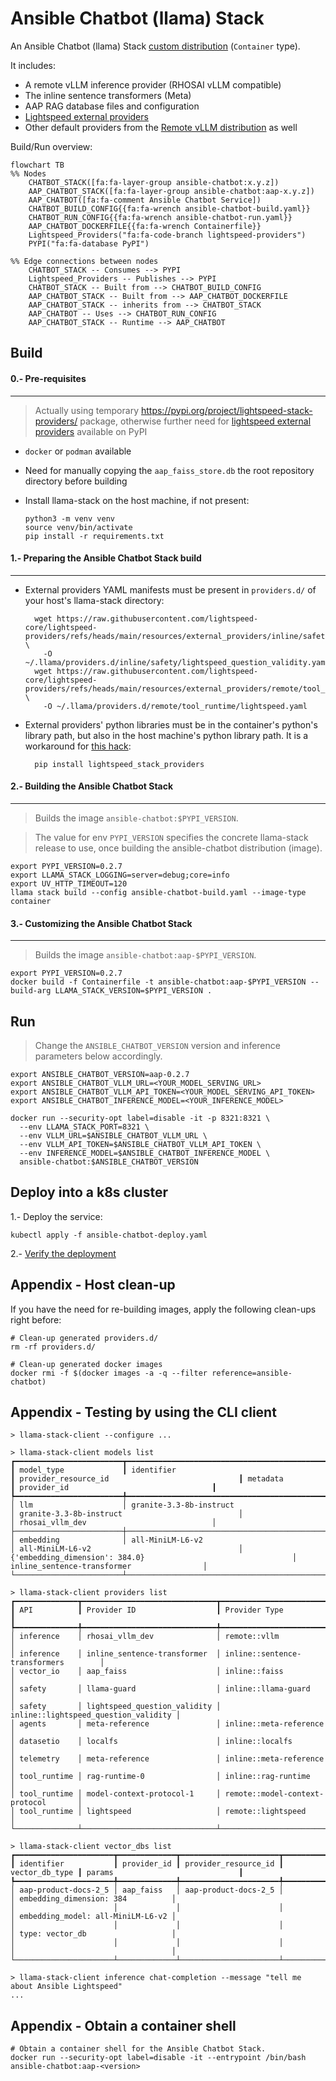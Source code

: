 # Ansible Chatbot (llama) Stack

An Ansible Chatbot (llama) Stack [custom distribution](https://llama-stack.readthedocs.io/en/latest/distributions/building_distro.html) (`Container` type).

It includes:
- A remote vLLM inference provider (RHOSAI vLLM compatible)
- The inline sentence transformers (Meta)
- AAP RAG database files and configuration
- [Lightspeed external providers](https://github.com/lightspeed-core/lightspeed-providers)
- Other default providers from the [Remote vLLM distribution](https://llama-stack.readthedocs.io/en/latest/distributions/self_hosted_distro/remote-vllm.html) as well

Build/Run overview: 

```mermaid
flowchart TB
%% Nodes
    CHATBOT_STACK([fa:fa-layer-group ansible-chatbot:x.y.z])
    AAP_CHATBOT_STACK([fa:fa-layer-group ansible-chatbot:aap-x.y.z])
    AAP_CHATBOT([fa:fa-comment Ansible Chatbot Service])
    CHATBOT_BUILD_CONFIG{{fa:fa-wrench ansible-chatbot-build.yaml}}
    CHATBOT_RUN_CONFIG{{fa:fa-wrench ansible-chatbot-run.yaml}}
    AAP_CHATBOT_DOCKERFILE{{fa:fa-wrench Containerfile}}
    Lightspeed_Providers("fa:fa-code-branch lightspeed-providers")
    PYPI("fa:fa-database PyPI")

%% Edge connections between nodes
    CHATBOT_STACK -- Consumes --> PYPI
    Lightspeed_Providers -- Publishes --> PYPI
    CHATBOT_STACK -- Built from --> CHATBOT_BUILD_CONFIG
    AAP_CHATBOT_STACK -- Built from --> AAP_CHATBOT_DOCKERFILE
    AAP_CHATBOT_STACK -- inherits from --> CHATBOT_STACK
    AAP_CHATBOT -- Uses --> CHATBOT_RUN_CONFIG
    AAP_CHATBOT_STACK -- Runtime --> AAP_CHATBOT
```

## Build

#### 0.- Pre-requisites

--- 

> Actually using temporary https://pypi.org/project/lightspeed-stack-providers/ package, otherwise further need for [lightspeed external providers](https://github.com/lightspeed-core/lightspeed-providers) available on PyPI 

- `docker` or `podman` available
- Need for manually copying the `aap_faiss_store.db` the root repository directory before building
- Install llama-stack on the host machine, if not present:

      python3 -m venv venv
      source venv/bin/activate
      pip install -r requirements.txt

#### 1.- Preparing the Ansible Chatbot Stack build

--- 

- External providers YAML manifests must be present in `providers.d/` of your host's llama-stack directory:

        wget https://raw.githubusercontent.com/lightspeed-core/lightspeed-providers/refs/heads/main/resources/external_providers/inline/safety/lightspeed_question_validity.yaml \ 
          -O ~/.llama/providers.d/inline/safety/lightspeed_question_validity.yaml 
        wget https://raw.githubusercontent.com/lightspeed-core/lightspeed-providers/refs/heads/main/resources/external_providers/remote/tool_runtime/lightspeed.yaml \
          -O ~/.llama/providers.d/remote/tool_runtime/lightspeed.yaml

- External providers' python libraries must be in the container's python's library path, but also in the host machine's python library path. It is a workaround for [this hack](https://github.com/meta-llama/llama-stack/blob/0cc07311890c00feb5bbd40f5052c8a84a88aa65/llama_stack/cli/stack/_build.py#L299): 

        pip install lightspeed_stack_providers

#### 2.- Building the Ansible Chatbot Stack 

--- 

> Builds the image `ansible-chatbot:$PYPI_VERSION`. 

> The value for env `PYPI_VERSION` specifies the concrete llama-stack release to use, once building the ansible-chatbot distribution (image). 

    export PYPI_VERSION=0.2.7
    export LLAMA_STACK_LOGGING=server=debug;core=info
    export UV_HTTP_TIMEOUT=120
    llama stack build --config ansible-chatbot-build.yaml --image-type container

#### 3.- Customizing the Ansible Chatbot Stack 

--- 
    
> Builds the image `ansible-chatbot:aap-$PYPI_VERSION`. 

    export PYPI_VERSION=0.2.7
    docker build -f Containerfile -t ansible-chatbot:aap-$PYPI_VERSION --build-arg LLAMA_STACK_VERSION=$PYPI_VERSION .
 
## Run

> Change the `ANSIBLE_CHATBOT_VERSION` version and inference parameters below accordingly. 

    export ANSIBLE_CHATBOT_VERSION=aap-0.2.7
    export ANSIBLE_CHATBOT_VLLM_URL=<YOUR_MODEL_SERVING_URL>
    export ANSIBLE_CHATBOT_VLLM_API_TOKEN=<YOUR_MODEL_SERVING_API_TOKEN>
    export ANSIBLE_CHATBOT_INFERENCE_MODEL=<YOUR_INFERENCE_MODEL>

    docker run --security-opt label=disable -it -p 8321:8321 \
      --env LLAMA_STACK_PORT=8321 \
      --env VLLM_URL=$ANSIBLE_CHATBOT_VLLM_URL \
      --env VLLM_API_TOKEN=$ANSIBLE_CHATBOT_VLLM_API_TOKEN \
      --env INFERENCE_MODEL=$ANSIBLE_CHATBOT_INFERENCE_MODEL \
      ansible-chatbot:$ANSIBLE_CHATBOT_VERSION

## Deploy into a k8s cluster

1.- Deploy the service:

    kubectl apply -f ansible-chatbot-deploy.yaml

2.- [Verify the deployment](https://llama-stack.readthedocs.io/en/latest/distributions/kubernetes_deployment.html#verifying-the-deployment)

## Appendix - Host clean-up

If you have the need for re-building images, apply the following clean-ups right before:

    # Clean-up generated providers.d/
    rm -rf providers.d/

    # Clean-up generated docker images
    docker rmi -f $(docker images -a -q --filter reference=ansible-chatbot)

## Appendix - Testing by using the CLI client

    > llama-stack-client --configure ...

    > llama-stack-client models list
    ┏━━━━━━━━━━━━━━━━━━━━━━━━┳━━━━━━━━━━━━━━━━━━━━━━━━━━━━━━━━━━━━━━━━━━━━━━━━━━┳━━━━━━━━━━━━━━━━━━━━━━━━━━━━━━━━━━━━━━━━━━━━━━━━━━┳━━━━━━━━━━━━━━━━━━━━━━━━━━━━━━━━━━━━━━━━━━━━━━━━━━━━━━━━━━━━━━━━┳━━━━━━━━━━━━━━━━━━━━━━━━━━━━━━━━━━━━━━━━━━━━┓
    ┃ model_type             ┃ identifier                                       ┃ provider_resource_id                             ┃ metadata                                                       ┃ provider_id                                ┃
    ┡━━━━━━━━━━━━━━━━━━━━━━━━╇━━━━━━━━━━━━━━━━━━━━━━━━━━━━━━━━━━━━━━━━━━━━━━━━━━╇━━━━━━━━━━━━━━━━━━━━━━━━━━━━━━━━━━━━━━━━━━━━━━━━━━╇━━━━━━━━━━━━━━━━━━━━━━━━━━━━━━━━━━━━━━━━━━━━━━━━━━━━━━━━━━━━━━━━╇━━━━━━━━━━━━━━━━━━━━━━━━━━━━━━━━━━━━━━━━━━━━┩
    │ llm                    │ granite-3.3-8b-instruct                          │ granite-3.3-8b-instruct                          │                                                                │ rhosai_vllm_dev                            │
    ├────────────────────────┼──────────────────────────────────────────────────┼──────────────────────────────────────────────────┼────────────────────────────────────────────────────────────────┼────────────────────────────────────────────┤
    │ embedding              │ all-MiniLM-L6-v2                                 │ all-MiniLM-L6-v2                                 │ {'embedding_dimension': 384.0}                                 │ inline_sentence-transformer                │
    └────────────────────────┴──────────────────────────────────────────────────┴──────────────────────────────────────────────────┴────────────────────────────────────────────────────────────────┴────────────────────────────────────────────┘

    > llama-stack-client providers list
    ┏━━━━━━━━━━━━━━┳━━━━━━━━━━━━━━━━━━━━━━━━━━━━━━┳━━━━━━━━━━━━━━━━━━━━━━━━━━━━━━━━━━━━━━┓
    ┃ API          ┃ Provider ID                  ┃ Provider Type                        ┃
    ┡━━━━━━━━━━━━━━╇━━━━━━━━━━━━━━━━━━━━━━━━━━━━━━╇━━━━━━━━━━━━━━━━━━━━━━━━━━━━━━━━━━━━━━┩
    │ inference    │ rhosai_vllm_dev              │ remote::vllm                         │
    │ inference    │ inline_sentence-transformer  │ inline::sentence-transformers        │
    │ vector_io    │ aap_faiss                    │ inline::faiss                        │
    │ safety       │ llama-guard                  │ inline::llama-guard                  │
    │ safety       │ lightspeed_question_validity │ inline::lightspeed_question_validity │
    │ agents       │ meta-reference               │ inline::meta-reference               │
    │ datasetio    │ localfs                      │ inline::localfs                      │
    │ telemetry    │ meta-reference               │ inline::meta-reference               │
    │ tool_runtime │ rag-runtime-0                │ inline::rag-runtime                  │
    │ tool_runtime │ model-context-protocol-1     │ remote::model-context-protocol       │
    │ tool_runtime │ lightspeed                   │ remote::lightspeed                   │
    └──────────────┴──────────────────────────────┴──────────────────────────────────────┘

    > llama-stack-client vector_dbs list
    ┏━━━━━━━━━━━━━━━━━━━━━━┳━━━━━━━━━━━━━┳━━━━━━━━━━━━━━━━━━━━━━┳━━━━━━━━━━━━━━━━┳━━━━━━━━━━━━━━━━━━━━━━━━━━━━━━━━━━━┓
    ┃ identifier           ┃ provider_id ┃ provider_resource_id ┃ vector_db_type ┃ params                            ┃
    ┡━━━━━━━━━━━━━━━━━━━━━━╇━━━━━━━━━━━━━╇━━━━━━━━━━━━━━━━━━━━━━╇━━━━━━━━━━━━━━━━╇━━━━━━━━━━━━━━━━━━━━━━━━━━━━━━━━━━━┩
    │ aap-product-docs-2_5 │ aap_faiss   │ aap-product-docs-2_5 │                │ embedding_dimension: 384          │
    │                      │             │                      │                │ embedding_model: all-MiniLM-L6-v2 │
    │                      │             │                      │                │ type: vector_db                   │
    │                      │             │                      │                │                                   │
    └──────────────────────┴─────────────┴──────────────────────┴────────────────┴───────────────────────────────────┘

    > llama-stack-client inference chat-completion --message "tell me about Ansible Lightspeed"
    ...

## Appendix - Obtain a container shell

    # Obtain a container shell for the Ansible Chatbot Stack.
    docker run --security-opt label=disable -it --entrypoint /bin/bash ansible-chatbot:aap-<version>


